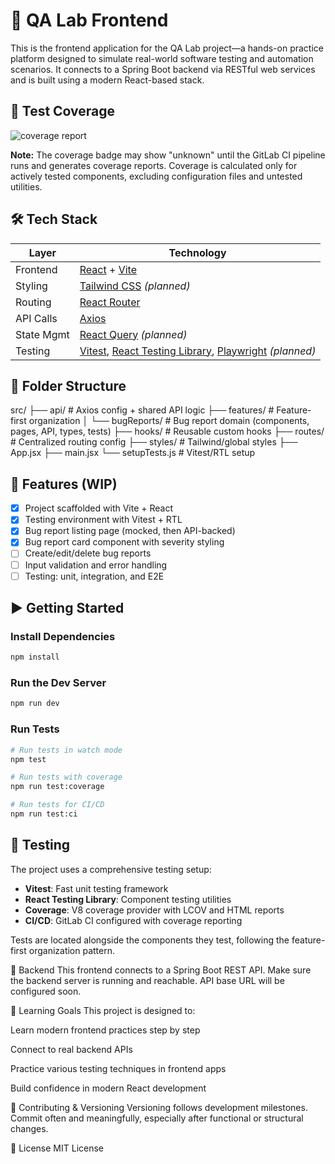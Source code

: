 # 🧪 QA Lab Frontend

This is the frontend application for the QA Lab project—a hands-on practice platform designed to simulate real-world software testing and automation scenarios. It connects to a Spring Boot backend via RESTful web services and is built using a modern React-based stack.



## 🧪 Test Coverage

![coverage report](https://gitlab.com/hmrad1984/qa-lab-frontend/badges/master/coverage.svg)

**Note:** The coverage badge may show "unknown" until the GitLab CI pipeline runs and generates coverage reports. Coverage is calculated only for actively tested components, excluding configuration files and untested utilities.

## 🛠️ Tech Stack

| Layer      | Technology                                                                                                                              |
| ---------- | --------------------------------------------------------------------------------------------------------------------------------------- |
| Frontend   | [React](https://react.dev/) + [Vite](https://vitejs.dev/)                                                                               |
| Styling    | [Tailwind CSS](https://tailwindcss.com/) _(planned)_                                                                                    |
| Routing    | [React Router](https://reactrouter.com/)                                                                                                |
| API Calls  | [Axios](https://axios-http.com/)                                                                                                        |
| State Mgmt | [React Query](https://tanstack.com/query) _(planned)_                                                                                   |
| Testing    | [Vitest](https://vitest.dev/), [React Testing Library](https://testing-library.com/), [Playwright](https://playwright.dev/) _(planned)_ |

## 📁 Folder Structure

src/
├── api/ # Axios config + shared API logic
├── features/ # Feature-first organization
│ └── bugReports/ # Bug report domain (components, pages, API, types, tests)
├── hooks/ # Reusable custom hooks
├── routes/ # Centralized routing config
├── styles/ # Tailwind/global styles
├── App.jsx
├── main.jsx
└── setupTests.js # Vitest/RTL setup

## 🧩 Features (WIP)

- [x] Project scaffolded with Vite + React
- [x] Testing environment with Vitest + RTL
- [x] Bug report listing page (mocked, then API-backed)
- [x] Bug report card component with severity styling
- [ ] Create/edit/delete bug reports
- [ ] Input validation and error handling
- [ ] Testing: unit, integration, and E2E

## ▶️ Getting Started

### Install Dependencies

```bash
npm install
```

### Run the Dev Server

```bash
npm run dev
```

### Run Tests

```bash
# Run tests in watch mode
npm test

# Run tests with coverage
npm run test:coverage

# Run tests for CI/CD
npm run test:ci
```

## 🧪 Testing

The project uses a comprehensive testing setup:

- **Vitest**: Fast unit testing framework
- **React Testing Library**: Component testing utilities
- **Coverage**: V8 coverage provider with LCOV and HTML reports
- **CI/CD**: GitLab CI configured with coverage reporting

Tests are located alongside the components they test, following the feature-first organization pattern.

🔗 Backend
This frontend connects to a Spring Boot REST API. Make sure the backend server is running and reachable. API base URL will be configured soon.

📌 Learning Goals
This project is designed to:

Learn modern frontend practices step by step

Connect to real backend APIs

Practice various testing techniques in frontend apps

Build confidence in modern React development

🧠 Contributing & Versioning
Versioning follows development milestones. Commit often and meaningfully, especially after functional or structural changes.

📄 License
MIT License
